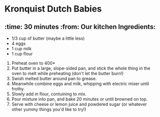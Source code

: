 Kronquist Dutch Babies
======================
:time: 30 minutes
:from: Our kitchen
Ingredients:
------------

* 1/3 cup of butter (maybe a little less)
* 4 eggs
* 1 cup milk
* 1 cup flour

1. Preheat oven to 400*
2. Put butter in a large, slope-sided pan, and stick the whole thing in the oven to melt while preheating (don't let the butter burn!)
3. Swish melted butter around pan to grease.
4. Meanwhile combine eggs and milk, whipping with electric mixer until frothy.  
5. Slowly add in flour, contuining to mix.
6. Pour mixture into pan, and bake 20 minutes or until browned on top.
7. Serve with cheese or lemon juice and powdered sugar (or whatever other yummy things you'd like to try!)
